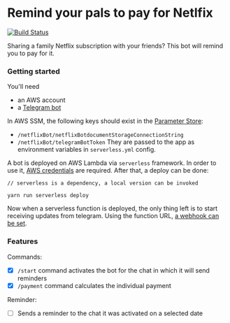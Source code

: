 # Remind your pals to pay for Netlfix

[![Build Status](https://travis-ci.org/ddddm/remind-to-pay-netflix-bot.svg?branch=master)](https://travis-ci.org/ddddm/remind-to-pay-netflix-bot)

Sharing a family Netflix subscription with your friends? This bot will remind you to pay for it. 


### Getting started

You'll need
- an AWS account
- a [Telegram bot](https://core.telegram.org/bots#3-how-do-i-create-a-bot)

In AWS SSM, the following keys should exist in the [Parameter Store](https://docs.aws.amazon.com/systems-manager/latest/userguide/systems-manager-parameter-store.html):
- `/netflixBot/netflixBotdocumentStorageConnectionString`
- `/netflixBot/telegramBotToken`
They are passed to the app as environment variables in `serverless.yml` config.

A bot is deployed on AWS Lambda via `serverless` framework. In order to use it, [AWS credentials](https://www.serverless.com/framework/docs/providers/aws/guide/credentials/) are required.
After that, a deploy can be done:

```
// serverless is a dependency, a local version can be invoked

yarn run serverless deploy
```

Now when a serverless function is deployed, the only thing left is to start receiving updates from telegram. Using the function URL, [a webhook can be set](https://core.telegram.org/bots/api#setwebhook).


### Features

Commands:
- [x] `/start` command activates the bot for the chat in which it will send reminders
- [x] `/payment` command calculates the individual payment

Reminder: 
- [ ] Sends a reminder to the chat it was activated on a selected date

